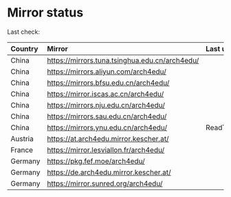 <script src="./time.js"></script>
# Mirror status
Last check: <script type="text/javascript">localize(1695748542.5672889);</script>

|Country|Mirror|Last update|
|:------|:-----|:----------|
|China|https://mirrors.tuna.tsinghua.edu.cn/arch4edu/|<script type="text/javascript">localize(1695709901);</script>|
|China|https://mirrors.aliyun.com/arch4edu/|<script type="text/javascript">localize(1695709901);</script>|
|China|https://mirrors.bfsu.edu.cn/arch4edu/|<script type="text/javascript">localize(1695623718);</script>|
|China|https://mirror.iscas.ac.cn/arch4edu/|<script type="text/javascript">localize(1695709901);</script>|
|China|https://mirrors.nju.edu.cn/arch4edu/|<script type="text/javascript">localize(1695666738);</script>|
|China|https://mirrors.sau.edu.cn/arch4edu/|<script type="text/javascript">localize(1695666738);</script>|
|China|https://mirrors.ynu.edu.cn/arch4edu/|ReadTimeout|
|Austria|https://at.arch4edu.mirror.kescher.at/|<script type="text/javascript">localize(1695709901);</script>|
|France|https://mirror.lesviallon.fr/arch4edu/|<script type="text/javascript">localize(1695709901);</script>|
|Germany|https://pkg.fef.moe/arch4edu/|<script type="text/javascript">localize(1695709901);</script>|
|Germany|https://de.arch4edu.mirror.kescher.at/|<script type="text/javascript">localize(1695709901);</script>|
|Germany|https://mirror.sunred.org/arch4edu/|<script type="text/javascript">localize(1695709901);</script>|

<script src="./tablefilter/tablefilter.js"></script>
<script src="./table.js"></script>